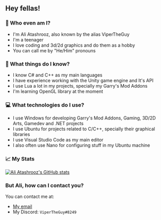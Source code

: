 ## Hey fellas!

### 🧐 Who even am I?

* I'm Ali Atashrooz, also known by the alias ViperTheGuy
* I'm a teenager
* I love coding and 3d/2d graphics and do them as a hobby
* You can call me by "He/Him" pronouns

### 📖 What things do I know?
* I know C# and C++ as my main languages
* I have experience working with the Unity game engine and It's API
* I use Lua a lot in my projects, specially my Garry's Mod Addons
* I'm learning OpenGL library at the moment

### 💻 What technologies do I use?
* I use Windows for developing Garry's Mod Addons, Gaming, 3D/2D Arts, Gamedev and .NET projects
* I use Ubuntu for projects related to C/C++, specially their graphical libraries
* I use Visual Studio Code as my main editor
* I also often use Nano for configuring stuff in my Ubuntu machine

### 📈 My Stats
[![Ali Atashrooz's GitHub stats](https://github-readme-stats.vercel.app/api?username=arash28134&count_private=true&show_icons=true&theme=graywhite)](https://github.com/arash28134)

### But Ali, how can I contact you?
You can contact me at:
* [My email](mailto:atashroozarash@gmail.com)
* My Discord: `ViperTheGuy#8249`
